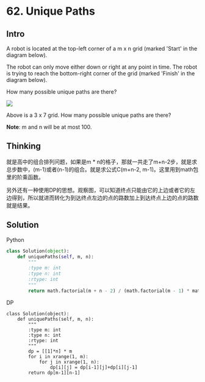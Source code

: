 # 62. Unique Paths

## Intro

A robot is located at the top-left corner of a m x n grid (marked 'Start' in the diagram below).

The robot can only move either down or right at any point in time. The robot is trying to reach the bottom-right corner of the grid (marked 'Finish' in the diagram below).

How many possible unique paths are there?

![](http://leetcode.com/wp-content/uploads/2014/12/robot_maze.png)

Above is a 3 x 7 grid. How many possible unique paths are there?

**Note**: m and n will be at most 100.


## Thinking

就是高中的组合排列问题，如果是m * n的格子，那就一共走了m+n-2步，就是求总步数中，(m-1)或者(n-1)的组合。就是求公式C(m+n-2, m-1)。这里用到math包里的阶乘函数。

另外还有一种使用DP的思想。观察图，可以知道终点只能由它的上边或者它的左边得到，所以就进而转化为到达终点左边的点的路数加上到达终点上边的点的路数就是结果。

## Solution

Python

```python
class Solution(object):
    def uniquePaths(self, m, n):
        """
        :type m: int
        :type n: int
        :rtype: int
        """
        return math.factorial(m + n - 2) / (math.factorial(m - 1) * math.factorial(n - 1))
```

DP
```
class Solution(object):
    def uniquePaths(self, m, n):
        """
        :type m: int
        :type n: int
        :rtype: int
        """
        dp = [[1]*n] * m
        for i in xrange(1, m):
            for j in xrange(1, n):
                dp[i][j] = dp[i-1][j]+dp[i][j-1]
        return dp[m-1][n-1]
```